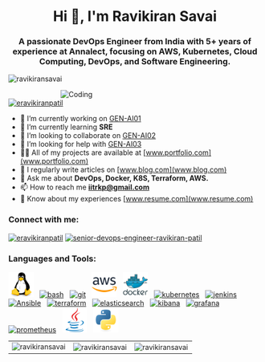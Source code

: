 <h1 align="center">Hi 👋, I'm Ravikiran Savai</h1>
<h3 align="center">A passionate DevOps Engineer from India with 5+ years of experience at Annalect, focusing on AWS, Kubernetes, Cloud Computing, DevOps, and Software Engineering.</h3>

<p align="left"> <img src="https://komarev.com/ghpvc/?username=ravikiransavai&label=Profile%20views&color=0e75b6&style=flat" alt="ravikiransavai" /> </p>

<img align="right" alt="Coding" width="400" src="https://media.giphy.com/media/v1.Y2lkPTc5MGI3NjExYnMycmE2cmFkZ2FweG9vcDU2aGRuZnJnbmRkY2ExbGx0ZmQ4YzdyNyZlcD12MV9pbnRlcm5hbF9naWZfYnlfaWQmY3Q9cw/cx4A3Kv225gpLYKSsk/giphy.gif">

<p align="left"> <a href="https://twitter.com/eravikiranpatil" target="blank"><img src="https://img.shields.io/twitter/follow/eravikiranpatil?logo=twitter&style=for-the-badge" alt="eravikiranpatil" /></a> </p>

- 🔭 I’m currently working on [GEN-AI01](www.project01.com)
- 🌱 I’m currently learning **SRE**
- 👯 I’m looking to collaborate on [GEN-AI02](www.project02.com)
- 🤝 I’m looking for help with [GEN-AI03](www.project03.com)
- 👨‍💻 All of my projects are available at [www.portfolio.com](www.portfolio.com)
- 📝 I regularly write articles on [www.blog.com](www.blog.com)
- 💬 Ask me about **DevOps, Docker, K8S, Terraform, AWS.**
- 📫 How to reach me **iitrkp@gmail.com**
- 📄 Know about my experiences [www.resume.com](www.resume.com)

<h3 align="left">Connect with me:</h3>
<p align="left">
  <a href="https://twitter.com/eravikiranpatil" target="blank"><img align="center" src="https://raw.githubusercontent.com/rahuldkjain/github-profile-readme-generator/master/src/images/icons/Social/twitter.svg" alt="eravikiranpatil" height="30" width="40" /></a>
  <a href="https://linkedin.com/in/senior-devops-engineer-ravikiran-patil" target="blank"><img align="center" src="https://raw.githubusercontent.com/rahuldkjain/github-profile-readme-generator/master/src/images/icons/Social/linked-in-alt.svg" alt="senior-devops-engineer-ravikiran-patil" height="30" width="40" /></a>
</p>

<h3 align="left">Languages and Tools:</h3>
<p align="left">
  <a href="https://www.linux.org/" target="_blank" rel="noreferrer"><img src="https://raw.githubusercontent.com/devicons/devicon/master/icons/linux/linux-original.svg" alt="linux" width="50" height="50" /></a>&nbsp;&nbsp;
  <a href="https://www.gnu.org/software/bash/" target="_blank" rel="noreferrer"><img src="https://www.vectorlogo.zone/logos/gnu_bash/gnu_bash-icon.svg" alt="bash" width="50" height="50" /></a>&nbsp;&nbsp;
  <a href="https://git-scm.com/" target="_blank" rel="noreferrer"><img src="https://www.vectorlogo.zone/logos/git-scm/git-scm-icon.svg" alt="git" width="50" height="50" /></a>&nbsp;&nbsp;
  <a href="https://aws.amazon.com" target="_blank" rel="noreferrer"><img src="https://raw.githubusercontent.com/devicons/devicon/master/icons/amazonwebservices/amazonwebservices-original-wordmark.svg" alt="aws" width="50" height="50" /></a>&nbsp;&nbsp;
  <a href="https://www.docker.com/" target="_blank" rel="noreferrer"><img src="https://raw.githubusercontent.com/devicons/devicon/master/icons/docker/docker-original-wordmark.svg" alt="docker" width="50" height="50" /></a>&nbsp;&nbsp;
  <a href="https://kubernetes.io" target="_blank" rel="noreferrer"><img src="https://www.vectorlogo.zone/logos/kubernetes/kubernetes-icon.svg" alt="kubernetes" width="50" height="50" /></a>&nbsp;&nbsp;
  <a href="https://www.jenkins.io" target="_blank" rel="noreferrer"><img src="https://www.vectorlogo.zone/logos/jenkins/jenkins-icon.svg" alt="jenkins" width="50" height="50" /></a>&nbsp;&nbsp;
  <a href="https://www.Ansible.org" target="_blank" rel="noreferrer"><img src="https://cdn.jsdelivr.net/gh/devicons/devicon@latest/icons/ansible/ansible-original-wordmark.svg" alt="Ansible" width="50" height="50" /></a>&nbsp;&nbsp;
  <a href="https://www.terraform.org" target="_blank" rel="noreferrer"><img src="https://cdn.jsdelivr.net/gh/devicons/devicon@latest/icons/terraform/terraform-original.svg" alt="terraform" width="50" height="50" /></a>&nbsp;&nbsp;
  <a href="https://www.elastic.co" target="_blank" rel="noreferrer"><img src="https://www.vectorlogo.zone/logos/elastic/elastic-icon.svg" alt="elasticsearch" width="50" height="50" /></a>&nbsp;&nbsp;
  <a href="https://www.elastic.co/kibana" target="_blank" rel="noreferrer"><img src="https://www.vectorlogo.zone/logos/elasticco_kibana/elasticco_kibana-icon.svg" alt="kibana" width="50" height="50" /></a>&nbsp;&nbsp;
  <a href="https://grafana.com" target="_blank" rel="noreferrer"><img src="https://www.vectorlogo.zone/logos/grafana/grafana-icon.svg" alt="grafana" width="50" height="50" /></a>&nbsp;&nbsp;
  <a href="https://www.prometheus.org" target="_blank" rel="noreferrer"><img src="https://cdn.jsdelivr.net/gh/devicons/devicon@latest/icons/prometheus/prometheus-plain-wordmark.svg" alt="prometheus" width="50" height="50" /></a>&nbsp;&nbsp;
  <a href="https://www.java.com" target="_blank" rel="noreferrer"><img src="https://raw.githubusercontent.com/devicons/devicon/master/icons/java/java-original.svg" alt="java" width="50" height="50" /></a>&nbsp;&nbsp;
  <a href="https://www.python.org" target="_blank" rel="noreferrer"><img src="https://raw.githubusercontent.com/devicons/devicon/master/icons/python/python-original.svg" alt="python" width="50" height="50" /></a>
</p>

<table style="border: none; width: 100%;">
  <tr style="border: none;">
    <td style="border: none; width: 33%;"><img align="left" src="https://github-readme-stats.vercel.app/api/top-langs?username=ravikiransavai&show_icons=true&locale=en&layout=compact&theme=tokyonight" alt="ravikiransavai" /></td>
    <td style="border: none; width: 33%;"><img align="center" src="https://github-readme-stats.vercel.app/api?username=ravikiransavai&show_icons=true&locale=en&theme=tokyonight" alt="ravikiransavai" /></td>
    <td style="border: none; width: 33%;"><img align="center" src="https://github-readme-streak-stats.herokuapp.com/?user=ravikiransavai&theme=tokyonight" alt="ravikiransavai" /></td>
  </tr>
</table>
